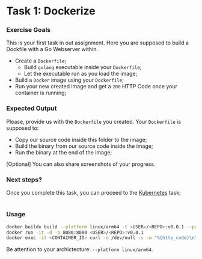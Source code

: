 # Task 1: Dockerize
### Exercise Goals

This is your first task in out assignment. Here you are supposed to build a Dockfile with a Go Webserver within. 

* Create a `Dockerfile`;
  * Build `golang` executable inside your `Dockerfile`;
  * Let the executable run as you load the image;
* Build a `Docker` image using your `Dockerfile`;
* Run your new created image and get a `200` HTTP Code once your container is running;

### Expected Output

Please, provide us with the `Dockerfile` you created. Your `Dockerfile` is supposed to:
* Copy our source code inside this folder to the image;
* Build the binary from our source code inside the image;
* Run the binary at the end of the image;

[Optional] You can also share screenshots of your progress.

### Next steps?

Once you complete this task, you can proceed to the [Kubernetes](../kubernetes) task;

#

### Usage
```bash
docker buildx build --platform linux/arm64 -t <USER>/<REPO>:v0.0.1 --push .
docker run -it -d -p 8080:8080 <USER>/<REPO>:v0.0.1
docker exec -it <CONTAINER_ID> curl -o /dev/null -s -w "%{http_code}\n" localhost:8080
```

Be attention to your archictecture: `--platform linux/arm64`.